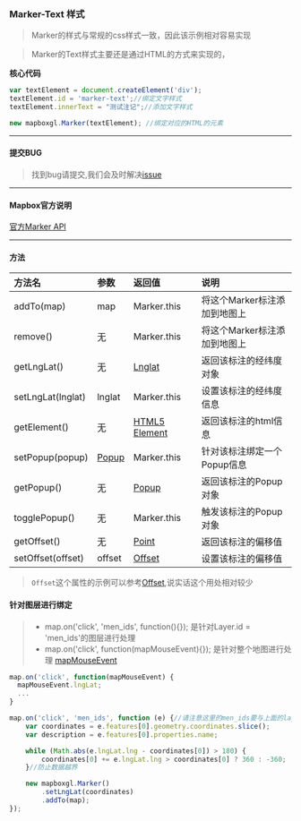 ### Marker-Text 样式
> Marker的样式与常规的css样式一致，因此该示例相对容易实现

> Marker的Text样式主要还是通过HTML的方式来实现的，

**核心代码**

``` javascript
var textElement = document.createElement('div');
textElement.id = 'marker-text';//绑定文字样式
textElement.innerText = "测试注记";//添加文字样式

new mapboxgl.Marker(textElement); //绑定对应的HTML的元素
```

---
#### 提交BUG
> 找到bug请提交,我们会及时解决[issue](https://github.com/ParnDeedlit/WebClient-Mapbox/issues)

---
#### Mapbox官方说明

[官方Marker API](https://www.mapbox.com/mapbox-gl-js/api#marker)

---
#### 方法

|方法名|参数|返回值|说明|
|:---|:---|:---|:---|
|addTo(map)|map|Marker.this|将这个Marker标注添加到地图上|
|remove()|无|Marker.this |将这个Marker标注添加到地图上|
|getLngLat()|无|[Lnglat](https://www.mapbox.com/mapbox-gl-js/api/#lnglat)|返回该标注的经纬度对象|
|setLngLat(lnglat)|lnglat|Marker.this|设置该标注的经纬度信息|
|getElement()|无|[HTML5 Element](https://developer.mozilla.org/zh-CN/docs/Web/HTML/Element)|返回该标注的html信息|
|setPopup(popup)|[Popup](https://www.mapbox.com/mapbox-gl-js/api#popup)|Marker.this|针对该标注绑定一个Popup信息|
|getPopup()|无|[Popup](https://www.mapbox.com/mapbox-gl-js/api#popup)|返回该标注的Popup对象|
|togglePopup()|无|Marker.this|触发该标注的Popup对象|
|getOffset()|无|[Point](https://www.mapbox.com/mapbox-gl-js/api#point)|返回该标注的偏移值|
|setOffset(offset)|offset|[Offset](https://www.mapbox.com/mapbox-gl-js/api/#pointlike)|设置该标注的偏移值|

> `Offset`这个属性的示例可以参考[Offset](https://www.mapbox.com/mapbox-gl-js/api#popup),说实话这个用处相对较少

#### 针对图层进行绑定
> * map.on('click', 'men_ids', function(){}); 是针对Layer.id = 'men_ids'的图层进行处理
> * map.on('click', function(mapMouseEvent){}); 是针对整个地图进行处理 [mapMouseEvent](https://www.mapbox.com/mapbox-gl-js/api#mapmouseevent)


``` javascript
map.on('click', function(mapMouseEvent) {
  mapMouseEvent.lngLat;
  ...
}

map.on('click', 'men_ids', function (e) {//请注意这里的men_ids要与上面的layer-id一致
    var coordinates = e.features[0].geometry.coordinates.slice();
    var description = e.features[0].properties.name;

    while (Math.abs(e.lngLat.lng - coordinates[0]) > 180) {
        coordinates[0] += e.lngLat.lng > coordinates[0] ? 360 : -360;
    }//防止数据越界

    new mapboxgl.Marker()
        .setLngLat(coordinates)
        .addTo(map);
});
```
